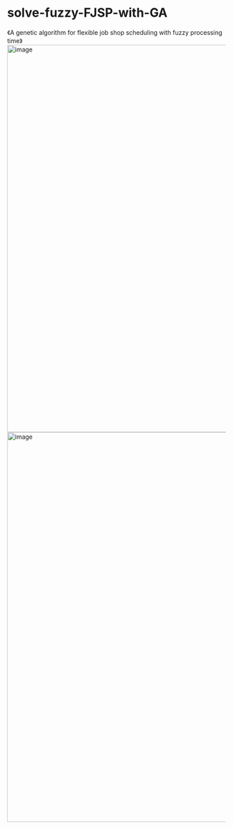 # solve-fuzzy-FJSP-with-GA
《A genetic algorithm for flexible job shop scheduling with fuzzy processing time》
<img width="891" alt="image" src="https://user-images.githubusercontent.com/116536355/213081797-6a3ae8cd-bb4e-4991-a532-d075eb2f9966.png">
<img width="897" alt="image" src="https://user-images.githubusercontent.com/116536355/213081826-5a2bdd18-d2ef-4a81-bf0b-71e3a92439bd.png">
